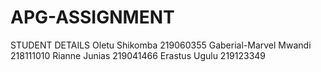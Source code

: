 # APG-ASSIGNMENT
STUDENT DETAILS
Oletu Shikomba 219060355
Gaberial-Marvel Mwandi 218111010
Rianne Junias 219041466
Erastus Ugulu 219123349
